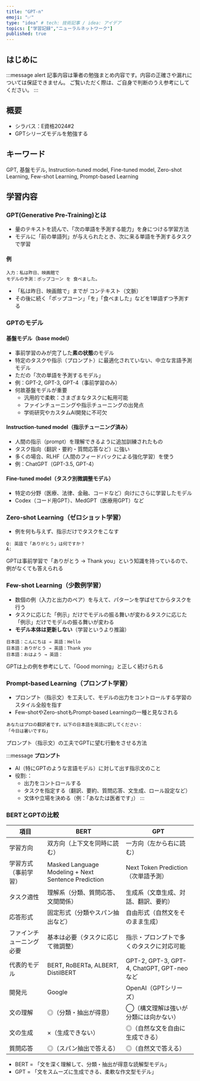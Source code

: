 ```yaml
---
title: "GPT-n"
emoji: "✅"
type: "idea" # tech: 技術記事 / idea: アイデア
topics: ["学習記録","ニューラルネットワーク"]
published: true
---
```


## はじめに
:::message alert
記事内容は筆者の勉強まとめ内容です。内容の正確さや漏れについては保証できません。
ご覧いただく際は、ご自身で判断のうえ参考にしてください。
:::


## 概要
- シラバス：E資格2024#2
- GPTシリーズモデルを勉強する

## キーワード
GPT, 基盤モデル, Instruction-tuned model, Fine-tuned model,
Zero-shot Learning, Few-shot Learning, Prompt-based Learning

## 学習内容
### GPT(Generative Pre-Training)とは
- 量のテキストを読んで、「次の単語を予測する能力」を身につける学習方法
- モデルに「前の単語列」が与えられたとき、次に来る単語を予測するタスクで学習

#### 例
```
入力：私は昨日、映画館で  
モデルの予測：ポップコーン を 食べました。
```

- 「私は昨日、映画館で」までが コンテキスト（文脈）
- その後に続く「ポップコーン」「を」「食べました」などを1単語ずつ予測する


### GPTのモデル

#### 基盤モデル（base model）
- 事前学習のみが完了した**素の状態**のモデル
- 特定のタスクや指示（プロンプト）に最適化されていない、中立な言語予測モデル
- ただの「次の単語を予測するモデル」
- 例：GPT-2, GPT-3, GPT-4（事前学習のみ）
- 何故基盤モデルが重要
    - 汎用的で柔軟：さまざまなタスクに転用可能
    - ファインチューニングや指示チューニングの出発点
    - 学術研究やカスタムAI開発に不可欠

#### Instruction-tuned model（指示チューニング済み）
- 人間の指示（prompt）を理解できるように追加訓練されたもの
- タスク指向（翻訳・要約・質問応答など）に強い
- 多くの場合、RLHF（人間のフィードバックによる強化学習）を使う
- 例：ChatGPT（GPT-3.5, GPT-4）

#### Fine-tuned model（タスク別微調整モデル）
- 特定の分野（医療、法律、金融、コードなど）向けにさらに学習したモデル
- Codex（コード用GPT）、MedGPT（医療用GPT）など


###  Zero-shot Learning（ゼロショット学習）
- 例を何も与えず、指示だけでタスクをこなす

```
Q: 英語で「ありがとう」は何ですか？
A: 
```

GPTは事前学習で「ありがとう → Thank you」という知識を持っているので、例がなくても答えられる

### Few-shot Learning（少数例学習）
- 数個の例（入力と出力のペア）を与えて、パターンを学ばせてからタスクを行う
- タスクに応じた「例示」だけでモデルの振る舞いが変わるタスクに応じた「例示」だけでモデルの振る舞いが変わる
- **モデル本体は更新しない**（学習というより推論）

```
日本語：こんにちは → 英語：Hello  
日本語：ありがとう → 英語：Thank you  
日本語：おはよう → 英語：
```

GPTは上の例を参考にして、「Good morning」と正しく続けられる


### Prompt-based Learning（プロンプト学習）
- プロンプト（指示文）を工夫して、モデルの出力をコントロールする学習のスタイル全般を指す
- Few-shotやZero-shotもPrompt-based Learningの一種と見なされる

```
あなたはプロの翻訳者です。以下の日本語を英語に訳してください：
「今日は暑いですね」
```

プロンプト（指示文）の工夫でGPTに望む行動をさせる方法

:::message
**プロンプト**
- AI（特にGPTのような言語モデル）に対して出す指示文のこと
- 役割:：
    - 出力をコントロールする
    - タスクを指定する（翻訳、要約、質問応答、文生成、ロール設定など）
    - 文体や立場を決める（例：「あなたは医者です」）
:::


### BERTとGPTの比較
| 項目           | BERT                     | GPT                   |
| ------------ | --------------------------------- | ----------------------- |
| 学習方向         | 双方向（上下文を同時に読む）      | 一方向（左から右に読む） |
| 学習方式（事前学習）   | Masked Language Modeling + Next Sentence Prediction     | Next Token Prediction（次単語予測）             |
| タスク適性        | 理解系（分類、質問応答、文間関係）  | 生成系（文章生成、対話、翻訳、要約）  |
| 応答形式         | 固定形式（分類やスパン抽出など）         | 自由形式（自然文をそのまま生成）      |
| ファインチューニング必要 | 基本は必要（タスクに応じて微調整）             | 指示・プロンプトで多くのタスクに対応可能       |
| 代表的モデル       | BERT, RoBERTa, ALBERT, DistilBERT     | GPT-2, GPT-3, GPT-4, ChatGPT, GPT-neo など |
| 開発元          | Google               | OpenAI（GPTシリーズ）            |
| 文の理解 | ◎（分類・抽出が得意）  | ◯（構文理解は強いが分類には向かない） |
| 文の生成 | ×（生成できない）    | ◎（自然な文を自由に生成できる）    |
| 質問応答 | ◎（スパン抽出で答える） | ◎（自然文で答える）          |


- BERT = 「文を深く理解して、分類・抽出が得意な読解型モデル」
- GPT = 「文をスムーズに生成できる、柔軟な作文型モデル」